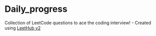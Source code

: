 # Daily_progress
Collection of LeetCode questions to ace the coding interview! - Created using [LeetHub v2](https://github.com/arunbhardwaj/LeetHub-2.0)
